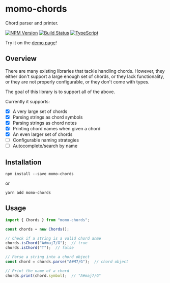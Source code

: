 # momo-chords

Chord parser and printer.

[![NPM Version](https://badge.fury.io/js/momo-chords.svg)](http://badge.fury.io/js/momo-chords)
[![Build Status](https://travis-ci.org/mdanka/momo-chords.svg)](https://travis-ci.org/mdanka/momo-chords) 
[![TypeScript](https://img.shields.io/badge/%3C%2F%3E-typescript-blue.svg)](http://www.typescriptlang.org/)

Try it on the [demo page](https://momo-chords.miklosdanka.com)!

## Overview

There are many existing libraries that tackle handling chords. However, they either don't support a large enough set of chords, or they lack functionality, or they are not properly configurable, or they don't come with types.

The goal of this library is to support all of the above.

Currently it supports:

- [x] A very large set of chords
- [x] Parsing strings as chord symbols
- [x] Parsing strings as chord notes
- [x] Printing chord names when given a chord
- [x] An even larger set of chords
- [ ] Configurable naming strategies
- [ ] Autocomplete/search by name

## Installation

```Shell
npm install --save momo-chords
```

or

```Shell
yarn add momo-chords
```

## Usage

```TypeScript
import { Chords } from "momo-chords";

const chords = new Chords();

// Check if a string is a valid chord anme
chords.isChord("A#maj7/G");  // true
chords.isChord("T");  // false

// Parse a string into a chord object
const chord = chords.parse("A#M7/G");  // chord object

// Print the name of a chord
chords.print(chord.symbol);  // "A#maj7/G"
```

